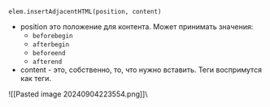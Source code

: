 `elem.insertAdjacentHTML(position, content)`

- position это положение для контента. Может принимать значения:
	- `beforebegin` 
	- `afterbegin`
	- `beforeend`
	- `afterend`
- content - это, собственно, то, что нужно вставить. Теги воспримутся как теги.

![[Pasted image 20240904223554.png]]\

